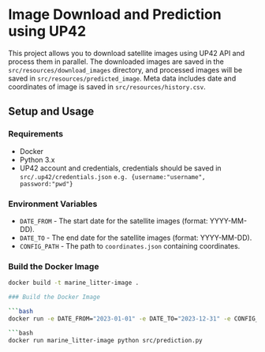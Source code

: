 
# Image Download and Prediction using UP42

This project allows you to download satellite images using UP42 API and process them in parallel. The downloaded images are saved in the `src/resources/download_images` directory, and processed images will be saved in `src/resources/predicted_image`. Meta data includes date and coordinates of image is saved in `src/resources/history.csv`.

## Setup and Usage

### Requirements

- Docker
- Python 3.x
- UP42 account and credentials, credentials should be saved in `src/.up42/credentials.json`
`e.g. {username:"username", password:"pwd"}`

### Environment Variables

- `DATE_FROM` - The start date for the satellite images (format: YYYY-MM-DD).
- `DATE_TO` - The end date for the satellite images (format: YYYY-MM-DD).
- `CONFIG_PATH` - The path to `coordinates.json` containing coordinates.

### Build the Docker Image

```bash
docker build -t marine_litter-image .

### Build the Docker Image

```bash
docker run -e DATE_FROM="2023-01-01" -e DATE_TO="2023-12-31" -e CONFIG_PATH="/marine_litter/src/resources/config.json"  -v "$(pwd)/src/.up42/credentials.json:/marine_litter/src/.up42/credentials.json" -v "$(pwd)/src/resources:/marine_litter/src/resources" marine_litter-image

```bash
docker run marine_litter-image python src/prediction.py

